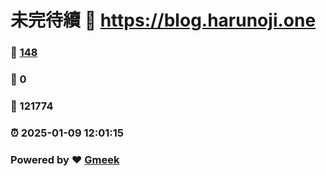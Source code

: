 # 未完待續 :link: https://blog.harunoji.one 
### :page_facing_up: [148](https://blog.harunoji.one/tag.html) 
### :speech_balloon: 0 
### :hibiscus: 121774 
### :alarm_clock: 2025-01-09 12:01:15 
### Powered by :heart: [Gmeek](https://github.com/Meekdai/Gmeek)

